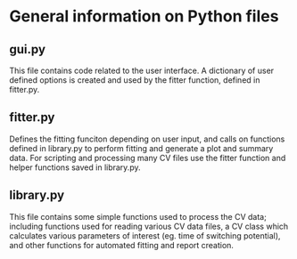 # General information on Python files

## gui.py
This file contains code related to the user interface. A dictionary of user defined options is created and used by the fitter function, defined in fitter.py.

## fitter.py
Defines the fitting funciton depending on user input, and calls on functions defined in library.py to perform fitting and generate a plot and summary data. For scripting and processing many CV files use the fitter function and helper functions saved in library.py.

## library.py
This file contains some simple functions used to process the CV data; including functions used for reading various CV data files, a CV class which calculates various parameters of interest (eg. time of switching potential), and other functions for automated fitting and report creation.

